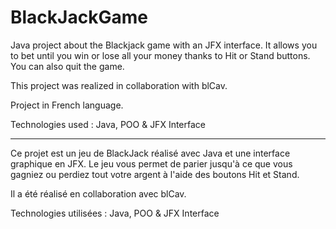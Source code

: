 # BlackJackGame
Java project about the Blackjack game with an JFX interface. It allows you to bet until you win or lose all your money thanks to Hit or Stand buttons. You can also quit the game.

This project was realized in collaboration with blCav.

Project in French language.

Technologies used : Java, POO & JFX Interface

------

Ce projet est un jeu de BlackJack réalisé avec Java et une interface graphique en JFX. Le jeu vous permet de parier jusqu'à ce que vous gagniez ou perdiez tout votre argent à l'aide des boutons Hit et Stand.

Il a été réalisé en collaboration avec blCav.

Technologies utilisées : Java, POO & JFX Interface
